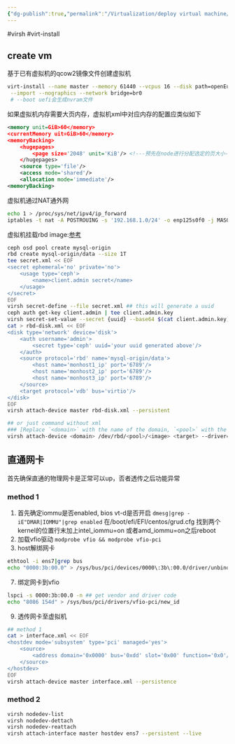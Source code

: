```yaml
---
{"dg-publish":true,"permalink":"/Virtualization/deploy virtual machine/","noteIcon":""}
---
```


#virsh #virt-install 
## create vm
基于已有虚拟机的qcow2镜像文件创建虚拟机
```bash
virt-install --name master --memory 61440 --vcpus 16 --disk path=openEuler2-20-03-LTS-SP1.x64.qcow2,format=qcow2,bus=virtio\
 --import --nographics --network bridge=br0
 # --boot uefi会生成nvram文件
```
如果虚拟机内存需要大页内存，虚拟机xml中对应内存的配置应类似如下
```xml
<memory unit=GiB>60</memory>
<currentMemory uit=GiB>60</memory>
<memoryBacking>
	<hugepages>
		<page size='2048' unit='KiB'/> <!---预先在node进行分配选定的页大小-->
	</hugepages>
	<source type='file'/>
	<access mode='shared'/>
	<allocation mode='immediate'/>
<memoryBacking>
```

虚拟机通过NAT通外网
```bash
echo 1 > /proc/sys/net/ipv4/ip_forward
iptables -t nat -A POSTROUING -s '192.168.1.0/24' -o enp125s0f0 -j MASQUERADE
```
虚拟机挂载rbd image:[参考](https://docs.ceph.com/en/latest/rbd/libvirt/)

```bash
ceph osd pool create mysql-origin
rbd create mysql-origin/data --size 1T
tee secret.xml << EOF
<secret ephemeral='no' private='no'>
	<usage type='ceph'>
		<name>client.admin secret</name>
	</usage>
</secret>
EOF
virsh secret-define --file secret.xml ## this will generate a uuid
ceph auth get-key client.admin | tee client.admin.key
virsh secret-set-value --secret {uuid} --base64 $(cat client.admin.key)
cat > rbd-disk.xml << EOF
<disk type='network' device='disk'>
	<auth username='admin'>
		<secret type='ceph' uuid='your uuid generated above'/>
	</auth>
	<source protocol='rbd' name='mysql-origin/data'>
		<host name='monhost1_ip' port='6789'/>
		<host name='monhost2_ip' port='6789'/>
		<host name='monhost3_ip' port='6789'/>
	</source>
	<target protocol='vdb' bus='virtio'/>
</disk>
EOF
virsh attach-device master rbd-disk.xml --persistent

## or just command without xml
### [Replace `<domain>` with the name of the domain, `<pool>` with the name of the pool, `<image>` with the name of the image, and `<target>` with the target device name](https://raymii.org/s/tutorials/KVM_add_disk_image_or_swap_image_to_virtual_machine_with_virsh.html) [1](https://raymii.org/s/tutorials/KVM_add_disk_image_or_swap_image_to_virtual_machine_with_virsh.html).
virsh attach-device <domain> /dev/rbd/<pool>/<image> <target> --driver=rbd --subdriver=none --config /etc/ceph/ceph.conf --cache=none --live --persistent

```

## 直通网卡
首先确保直通的物理网卡是正常可以up，否者透传之后功能异常
### method 1
1. 首先确定iommu是否enabled, bios vt-d是否开启
`dmesg|grep -iE"DMAR|IOMMU"|grep enabled`
在/boot/efi/EFI/centos/grud.cfg 找到两个kernel的位置行末加上intel_iommu=on 或者amd_iommu=on之后reboot
3. 加载vfio驱动
`modprobe vfio && modprobe vfio-pci`
5. host解绑网卡
```bash
ethtool -i ens7|grep bus
echo "0000:3b:00.0" > /sys/bus/pci/devices/0000\:3b\:00.0/driver/unbind
```
7. 绑定网卡到vfio
```bash
lspci -s 0000:3b:00.0 -n ## get vendor and driver code
echo "8086 154d" > /sys/bus/pci/drivers/vfio-pci/new_id
```
9. 透传网卡至虚拟机
```bash
## method 1
cat > interface.xml << EOF
<hostdev mode='subsystem' type='pci' managed='yes'>
	<source>
		<address domain='0x0000' bus='0xdd' slot='0x00' function='0x0'/>
	</source>
</hostdev>
EOF
virsh attach-device master interface.xml --persistence
```
### method 2
```bash
virsh nodedev-list
virsh nodedev-dettach
virsh nodedev-reattach
virsh attach-interface master hostdev ens7 --persistent --live
```